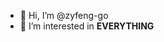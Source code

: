 - 👋 Hi, I’m @zyfeng-go
- 👀 I’m interested in **EVERYTHING**

<!---
zyfeng-go/zyfeng-go is a ✨ special ✨ repository because its `README.md` (this file) appears on your GitHub profile.
You can click the Preview link to take a look at your changes.
--->
